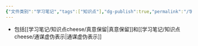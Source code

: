 ```yaml
---
{"文件类别":"学习笔记","tags":["知识点"],"dg-publish":true,"permalink":"/学习笔记/知识点cheese/虚伪表示/","dgPassFrontmatter":true,"created":"2024-07-16T20:27:48.510+08:00","updated":"2024-09-11T12:32:57.237+08:00"}
---
```


- 包括[[学习笔记/知识点cheese/真意保留\|真意保留]]和[[学习笔记/知识点cheese/通谋虚伪表示\|通谋虚伪表示]]